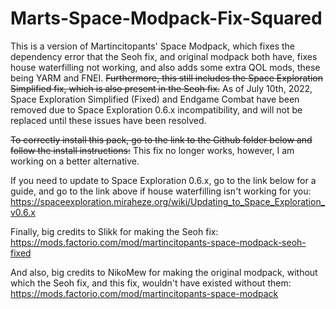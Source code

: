 # Marts-Space-Modpack-Fix-Squared
This is a version of Martincitopants' Space Modpack, which fixes the dependency error that the Seoh fix, and original modpack both have, fixes house waterfilling not working, and also adds some extra QOL mods, these being YARM and FNEI. ~~Furthermore, this still includes the Space Exploration Simplified fix, which is also present in the Seoh fix.~~
As of July 10th, 2022, Space Exploration Simplified (Fixed) and Endgame Combat have been removed due to Space Exploration 0.6.x incompatibility, and will not be replaced until these issues have been resolved.

~~To correctly install this pack, go to the link to the Github folder below and follow the install instructions:~~
This fix no longer works, however, I am working on a better alternative.


If you need to update to Space Exploration 0.6.x, go to the link below for a guide, and go to the link above if house waterfilling isn't working for you:
https://spaceexploration.miraheze.org/wiki/Updating_to_Space_Exploration_v0.6.x

Finally, big credits to Slikk for making the Seoh fix:
https://mods.factorio.com/mod/martincitopants-space-modpack-seoh-fixed

And also, big credits to NikoMew for making the original modpack, without which the Seoh fix, and this fix, wouldn't have existed without them:
https://mods.factorio.com/mod/martincitopants-space-modpack
